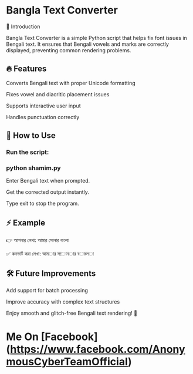 # **Bangla Text Converter** 


📌 Introduction

Bangla Text Converter is a simple Python script that helps fix font issues in Bengali text. It ensures that Bengali vowels and marks are correctly displayed, preventing common rendering problems.

## 🔥 Features

Converts Bengali text with proper Unicode formatting

Fixes vowel and diacritic placement issues

Supports interactive user input

Handles punctuation correctly

## 🚀 How to Use

### Run the script:

### python shamim.py

Enter Bengali text when prompted.

Get the corrected output instantly.

Type exit to stop the program.

## ⚡ Example

👉 আপনার লেখা: আমার সোনার বাংলা

✅ কনভার্ট করা লেখা:  আম◌ার স◌োন◌ার ব◌াংল◌া

## 🛠 Future Improvements

Add support for batch processing

Improve accuracy with complex text structures

Enjoy smooth and glitch-free Bengali text rendering! 🎯

# **Me On [Facebook]**(https://www.facebook.com/AnonymousCyberTeamOfficial)
